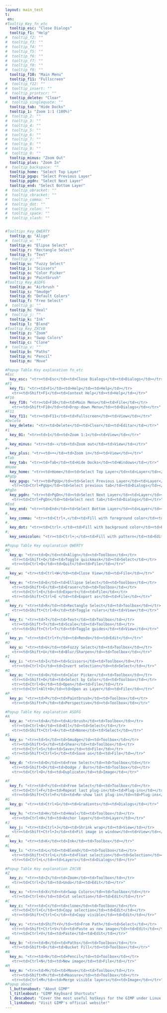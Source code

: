 ```yaml
---
layout: main_test
t:
 en:
#Tooltip_Key_fn_etc
  tooltip_esc: "Close Dialogs"
  tooltip_f1: "Help"
#  tooltip_f2: ""
#  tooltip_f3: ""
#  tooltip_f4: ""
#  tooltip_f5: ""
#  tooltip_f6: ""
#  tooltip_f7: ""
#  tooltip_f8: ""
#  tooltip_f9: ""
  tooltip_f10: "Main Menu"
  tooltip_f11: "Fullscreen"
#  tooltip_f12: ""
#  tooltip_insert: ""
#  tooltip_printscr: ""
  tooltip_delete: "Clear"
#  tooltip_singlequote: "" 
  tooltip_tab: "Hide Docks"
  tooltip_1: "Zoom 1:1 (100%)"
#  tooltip_2: ""
#  tooltip_3: ""
#  tooltip_4: ""
#  tooltip_5: ""
#  tooltip_6: ""
#  tooltip_7: ""
#  tooltip_8: ""
#  tooltip_9: ""
#  tooltip_0: ""
  tooltip_minus: "Zoom Out"
  tooltip_plus: "Zoom In"
#  tooltip_backspace: ""
  tooltip_home: "Select Top Layer"
  tooltip_pgup: "Select Previous Layer"
  tooltip_pgdn: "Select Next Layer"
  tooltip_end: "Select Bottom Layer"
#  tooltip_obracket: ""
#  tooltip_cbracket: ""
#  tooltip_comma: ""
#  tooltip_dot: ""
#  tooltip_colon: "" 
#  tooltip_space: ""
#  tooltip_slash: "" 


#Tooltips_Key_QWERTY
  tooltip_q: "Align"
#  tooltip_w: ""
  tooltip_e: "Elipse Select"
  tooltip_r: "Rectangle Select"
  tooltip_t: "Text"
#  tooltip_y: ""
  tooltip_u: "Fuzzy Select"
  tooltip_i: "Scissors"
  tooltip_o: "Color Picker"
  tooltip_p: "Paintbrush"
#Tooltip_Key_ASDFG
  tooltip_a: "Airbrush "
  tooltip_s: "Smudge"
  tooltip_d: "Default Colors"
  tooltip_f: "Free Select"
#  tooltip_g: ""
  tooltip_h: "Heal"
#  tooltip_j: ""
  tooltip_k: "Ink"
  tooltip_l: "Blend"
#Tooltip_Key_ZXCVB
  tooltip_z: "Zoom"
  tooltip_x: "Swap Colors"
  tooltip_c: "Clone"
#  tooltip_v: ""
  tooltip_b: "Paths"
  tooltip_n: "Pencil"
  tooltip_m: "Move"

#Popup Table Key explanation fn_etc
#Esc
  key_esc: "<tr><td>Esc</td><td>Close Dialogs</td><td>Dialogs</td></tr>"
#F1
  key_f1: "<tr><td>F1</td><td>Help</td><td>Help</td></tr>
   <tr><td>Shift+F1</td><td>Context Help</td><td>Help</td></tr>"
#F10
  key_f10: "<tr><td>F10</td><td>Main Menu</td><td>File</td></tr>
   <tr><td>Shift+F10</td><td>Drop-down Menu</td><td>Dialogs</td></tr>"
#F11
  key_f11: "<tr><td>F11</td><td>Fullscreen</td><td>View</td></tr>"
#Delete
  key_delete: "<tr><td>Delete</td><td>Clear</td><td>Editar</td></tr>"
#1
  key_01: "<tr><td>1</td><td>Zoom 1:1</td><td>View</td></tr>"
#-
  key_minus: "<tr><td>-</td><td>Zoom out</td><td>View</td></tr>"
#+
  key_plus: "<tr><td>+</td><td>Zoom in</td><td>View</td></tr>"
#Tab
  key_tab: "<tr><td>Tab</td><td>Hide Docks</td><td>Windows</td></tr>"
#Home
  key_home: "<tr><td>Home</td><td>Select Top Layer</td><td>Layer</td></tr>"
#PgUp
  key_pgup: "<tr><td>PgUp</td><td>Select Previous Layer</td><td>Layer</td></tr>
   <tr><td>Ctrl+PgUp</td><td>Select previous tab</td><td>Dialogs</td></tr>"
#PgDn
  key_pgdn: "<tr><td>PgDn</td><td>Select Next Layer</td><td>Layer</td></tr>	
   <tr><td>Ctrl+PgDn</td><td>Select next tab</td><td>Dialogs</td></tr>"
#End
  key_end: "<tr><td>End</td><td>Select Bottom Layer</td><td>Layer</td></tr>"
#,
  key_comma: "<tr><td>Ctrl+,</td><td>Fill with foreground color</td><td>Edit</td></tr>"
#.
  key_dot: "<tr><td>Ctrl+.</td><td>Fill with background color</td><td>Edit</td></tr>"
#;
  key_semicolon: "<tr><td>Ctrl+;</td><td>Fill with pattern</td><td>Edit</td></tr>"

#Popup Table Key explanation QWERTY
#Q
  key_q: "<tr><td>Q</td><td>Align</td><td>Toolbox</td></tr>
   <tr><td>Shift+Q</td><td>Toggle quickmask</td><td>Select</td></tr>	
   <tr><td>Ctrl+Q</td><td>Quit</td><td>File</td></tr>"
#W
  key_w: "<tr><td>Ctrl+W</td><td>Close View</td><td>File</td></tr>"
#E
  key_e: "<tr><td>E</td><td>Ellipse Select</td><td>Toolbox</td></tr>
   <tr><td>Shift+E</td><td>Eraser</td><td>Toolbox</td></tr>
   <tr><td>Ctrl+E</td><td>Export</td><td>File</td></tr>
   <tr><td>Shift+Ctrl+E </td><td>Export as</td><td>File</td></tr>"
#R
  key_r: "<tr><td>R</td><td>Rectangle Select</td><td>Toolbox</td></tr>
   <tr><td>Shift+Ctrl+R</td><td>Toggle rulers</td><td>View</td></tr>"
#T
  key_t: "<tr><td>T</td><td>Text</td><td>Toolbox</td></tr>
   <tr><td>Shift+T</td><td>Scale</td><td>Toolbox</td></tr>
   <tr><td>Shift+Ctrl+T</td><td>Toggle guides</td><td>View</td></tr>"
#Y
  key_y: "<tr><td>Ctrl+Y</td><td>Rendo</td><td>Edit</td></tr>"
#U
  key_u: "<tr><td>U</td><td>Fuzzy Select</td><td>Toolbox</td></tr>
   <tr><td>Shift+U</td><td>Blur/Sharpen</td><td>Toolbox</td></tr>"
#I
  key_i: "<tr><td>I</td><td>Scissors</td><td>Toolbox</td></tr>
   <tr><td>Ctrl+I</td><td>Invert selection</td><td>Select</td></tr>"
#O
  key_o: "<tr><td>O</td><td>Color Picker</td><td>Toolbox</td></tr>
   <tr><td>Shift+O</td><td>Select by Color</td><td>Toolbox</td></tr>
   <tr><td>Ctrl+O</td><td>Open</td><td>File</td></tr>
   <tr><td>Ctrl+Alt+O</td><td>Open as Layer</td><td>File</td></tr>"
#P
  key_p: "<tr><td>P</td><td>Paintbrush</td><td>Toolbox</td></tr>
   <tr><td>Shift+P</td><td>Perspective</td><td>Toolbox</td></tr>"

#Popup Table Key explanation ASDFG
#A
  key_a: "<tr><td>A</td><td>Airbrush</td><td>Toolbox</td></tr>
   <tr><td>Ctrl+A</td><td>All</td><td>Select</td></tr>	
   <tr><td>Shift+Ctrl+A</td><td>None</td><td>Select</td></tr>"
#S
  key_s: "<tr><td>S</td><td>Smudge</td><td>Toolbox</td></tr>	
   <tr><td>Shift+S</td><td>Shear</td><td>Toolbox</td></tr>
   <tr><td>Ctrl+S</td><td>Save</td><td>File</td></tr>
   <tr><td>Shift+Ctrl+S</td><td>Save as</td><td>File</td></tr>"
#D
  key_d: "<tr><td>D</td><td>Free Select</td><td>Toolbox</td></tr>
   <tr><td>Shift+D</td><td>Dodge / Burn</td><td>Toolbox</td></tr>
   <tr><td>Ctrl+D</td><td>Duplicate</td><td>Image</td></tr>"

#F
  key_f: "<tr><td>F</td><td>Free Select</td><td>Toolbox</td></tr>
   <tr><td>Ctrl+F</td><td>Repeat last plug-in</td><td>Plug-ins</td></tr>	
   <tr><td>Shift+Ctrl+F</td><td>Re-show last plug-in</td><td>Plug-ins</td></tr>"
#G
  key_g: "<tr><td>Ctrl+G</td><td>Gradients</td><td>Dialogs</td></tr>"
#H
  key_h: "<tr><td>H</td><td>Heal</td><td>Toolbox</td></tr>
   <tr><td>Ctrl+H</td><td>Anchor layer</td><td>Layer</td></tr>"
#J
  key_j: "<tr><td>Ctrl+J</td><td>Shrink wrap</td><td>View</td></tr>
   <tr><td>Shift+­Ctrl+J</td><td>Fit image in window</td><td>View</td></tr>"
#K
  key_k: "<tr><td>K</td><td>Ink</td><td>Toolbox</td></tr>"	
#L
  key_l: "<tr><td>L</td><td>Blend</td><td>Toolbox</td></tr>	
   <tr><td>Shift+Ctrl+L</td><td>Float selection</td><td>Selection</td></tr>	
   <tr><td>Ctrl+L</td><td>Layers</td><td>Dialogs</td></tr>"

#Popup Table Key explanation ZXCVB
#Z
  key_z: "<tr><td>Z</td><td>Zoom</td><td>Toolbox</td></tr>
   <tr><td>Ctrl+Z</td><td>Undo</td><td>Edit</td></tr>"
#X
  key_x: "<tr><td>X</td><td>Swap Colors</td><td>Toolbox</td></tr>
   <tr><td>Ctrl+X</td><td>Cut selection</td><td>Edit</td></tr>"
#C
  key_c: "<tr><td>C</td><td>clone</td><td>Toolbox</td></tr>
   <tr><td>Ctrl+C</td><td>Copy selection</td><td>Edit</td></tr>
   <tr><td>Shift+Ctrl+C</td><td>Copy visible</td><td>Edit</td></tr>"
#V
  key_v: "<tr><td>Shift+V</td><td>From Path</td><td>Select</td></tr>
   <tr><td>Shift+Ctrl+V</td><td>Paste as new image</td><td>Edit</td></tr>
   <tr><td>Ctrl+V</td><td>Paste</td><td>Edit</td></tr>"
#B
  key_b: "<tr><td>B</td><td>Paths</td><td>Toolbox</td></tr>
   <tr><td>Shift+B</td><td>Bucket Fill</td><td>Toolbox</td></tr>"
#N
  key_n: "<tr><td>N</td><td>Pencil</td><td>Toolbox</td></tr>
   <tr><td>Ctrl+N</td><td>New image</td><td>File</td></tr>"
#M
  key_m: "<tr><td>M</td><td>Move</td><td>Toolbox</td></tr>
   <tr><td>Shift+M</td><td>Measure</td><td>Toolbox</td></tr>
   <tr><td>Ctrl+M</td><td>Merge visible layers</td><td>Image</td></tr>"
#Popup about
  l_buttonabout: "About GIMP"
  l_titleabout: "GIMP Keyboard Shortcuts"
  l_descabout: "Cover the most useful hotkeys for the GIMP under Linux. All keys can be assigned individually: Edit / Preferences / interface / keyboard shortcuts"
  l_linkabout: "Visit GIMP's official website!"
---
```



